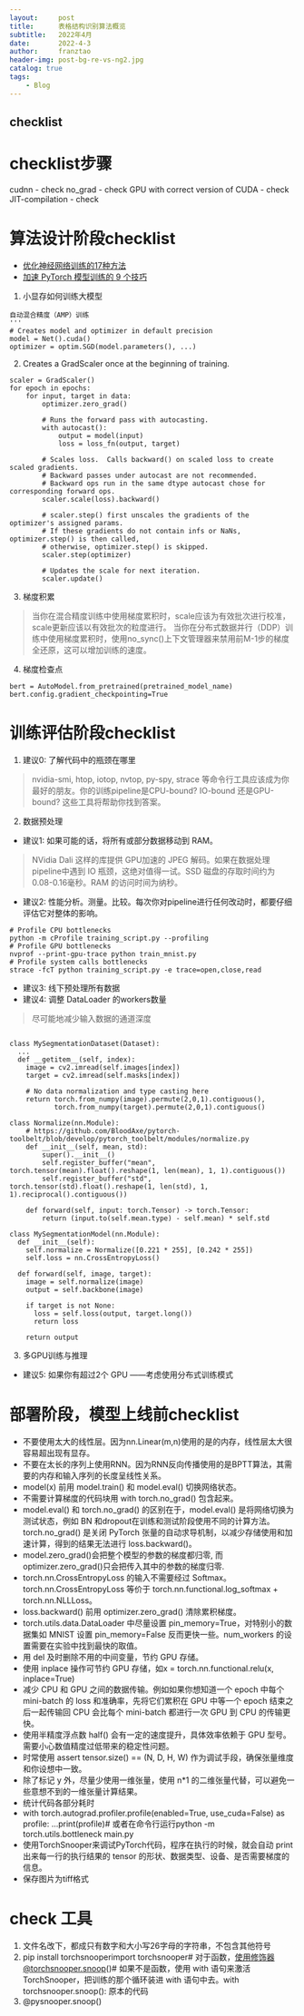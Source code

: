 ```yaml
---
layout:     post
title:      表格结构识别算法概览
subtitle:   2022年4月
date:       2022-4-3
author:     franztao
header-img: post-bg-re-vs-ng2.jpg
catalog: true
tags:
    - Blog
---
```


## checklist


# checklist步骤
cudnn - check
no_grad - check
GPU with correct version of CUDA - check
JIT-compilation - check



# 算法设计阶段checklist
- [优化神经网络训练的17种方法](https://mp.weixin.qq.com/s/WUN0150C7Zk1Add7y22jDw)
- [加速 PyTorch 模型训练的 9 个技巧](https://mp.weixin.qq.com/s/Fu4cmInN2ql7B9nzb8ywuA)
1. 小显存如何训练大模型 
```
自动混合精度（AMP）训练
'''
# Creates model and optimizer in default precision
model = Net().cuda()
optimizer = optim.SGD(model.parameters(), ...)
```
2. Creates a GradScaler once at the beginning of training.
```
scaler = GradScaler()
for epoch in epochs:
    for input, target in data:
        optimizer.zero_grad()

        # Runs the forward pass with autocasting.
        with autocast():
            output = model(input)
            loss = loss_fn(output, target)

        # Scales loss.  Calls backward() on scaled loss to create scaled gradients.
        # Backward passes under autocast are not recommended.
        # Backward ops run in the same dtype autocast chose for corresponding forward ops.
        scaler.scale(loss).backward()

        # scaler.step() first unscales the gradients of the optimizer's assigned params.
        # If these gradients do not contain infs or NaNs, optimizer.step() is then called,
        # otherwise, optimizer.step() is skipped.
        scaler.step(optimizer)

        # Updates the scale for next iteration.
        scaler.update()
```
3. 梯度积累
> 当你在混合精度训练中使用梯度累积时，scale应该为有效批次进行校准，scale更新应该以有效批次的粒度进行。
当你在分布式数据并行（DDP）训练中使用梯度累积时，使用no_sync()上下文管理器来禁用前M-1步的梯度全还原，这可以增加训练的速度。

4. 梯度检查点
```
bert = AutoModel.from_pretrained(pretrained_model_name)
bert.config.gradient_checkpointing=True
```

# 训练评估阶段checklist
1. 建议0: 了解代码中的瓶颈在哪里
> nvidia-smi, htop, iotop, nvtop, py-spy, strace 等命令行工具应该成为你最好的朋友。你的训练pipeline是CPU-bound? IO-bound 还是GPU-bound? 这些工具将帮助你找到答案。
2. 数据预处理
- 建议1: 如果可能的话，将所有或部分数据移动到 RAM。
> NVidia Dali 这样的库提供 GPU加速的 JPEG 解码。如果在数据处理pipeline中遇到 IO 瓶颈，这绝对值得一试。SSD 磁盘的存取时间约为0.08-0.16毫秒。RAM 的访问时间为纳秒。
- 建议2: 性能分析。测量。比较。每次你对pipeline进行任何改动时，都要仔细评估它对整体的影响。
```
# Profile CPU bottlenecks
python -m cProfile training_script.py --profiling
# Profile GPU bottlenecks
nvprof --print-gpu-trace python train_mnist.py
# Profile system calls bottlenecks
strace -fcT python training_script.py -e trace=open,close,read
```
- 建议3: 线下预处理所有数据
- 建议4: 调整 DataLoader 的workers数量
> 尽可能地减少输入数据的通道深度
```

class MySegmentationDataset(Dataset):
  ...
  def __getitem__(self, index):
    image = cv2.imread(self.images[index])
    target = cv2.imread(self.masks[index])

    # No data normalization and type casting here
    return torch.from_numpy(image).permute(2,0,1).contiguous(),
           torch.from_numpy(target).permute(2,0,1).contiguous()

class Normalize(nn.Module):
    # https://github.com/BloodAxe/pytorch-toolbelt/blob/develop/pytorch_toolbelt/modules/normalize.py
    def __init__(self, mean, std):
        super().__init__()
        self.register_buffer("mean", torch.tensor(mean).float().reshape(1, len(mean), 1, 1).contiguous())
        self.register_buffer("std", torch.tensor(std).float().reshape(1, len(std), 1, 1).reciprocal().contiguous())

    def forward(self, input: torch.Tensor) -> torch.Tensor:
        return (input.to(self.mean.type) - self.mean) * self.std

class MySegmentationModel(nn.Module):
  def __init__(self):
    self.normalize = Normalize([0.221 * 255], [0.242 * 255])
    self.loss = nn.CrossEntropyLoss()

  def forward(self, image, target):
    image = self.normalize(image)
    output = self.backbone(image)

    if target is not None:
      loss = self.loss(output, target.long())
      return loss

    return output
```
3. 多GPU训练与推理
- 建议5: 如果你有超过2个 GPU ——考虑使用分布式训练模式

# 部署阶段，模型上线前checklist
- 不要使用太大的线性层。因为nn.Linear(m,n)使用的是的内存，线性层太大很容易超出现有显存。
- 不要在太长的序列上使用RNN。因为RNN反向传播使用的是BPTT算法，其需要的内存和输入序列的长度呈线性关系。
- model(x) 前用 model.train() 和 model.eval() 切换网络状态。
- 不需要计算梯度的代码块用 with torch.no_grad() 包含起来。
- model.eval() 和 torch.no_grad() 的区别在于，model.eval() 是将网络切换为测试状态，例如 BN 和dropout在训练和测试阶段使用不同的计算方法。torch.no_grad() 是关闭 PyTorch 张量的自动求导机制，以减少存储使用和加速计算，得到的结果无法进行 loss.backward()。
- model.zero_grad()会把整个模型的参数的梯度都归零, 而optimizer.zero_grad()只会把传入其中的参数的梯度归零.
- torch.nn.CrossEntropyLoss 的输入不需要经过 Softmax。torch.nn.CrossEntropyLoss 等价于 torch.nn.functional.log_softmax + torch.nn.NLLLoss。
- loss.backward() 前用 optimizer.zero_grad() 清除累积梯度。
- torch.utils.data.DataLoader 中尽量设置 pin_memory=True，对特别小的数据集如 MNIST 设置 pin_memory=False 反而更快一些。num_workers 的设置需要在实验中找到最快的取值。
- 用 del 及时删除不用的中间变量，节约 GPU 存储。
- 使用 inplace 操作可节约 GPU 存储，如x = torch.nn.functional.relu(x, inplace=True)
- 减少 CPU 和 GPU 之间的数据传输。例如如果你想知道一个 epoch 中每个 mini-batch 的 loss 和准确率，先将它们累积在 GPU 中等一个 epoch 结束之后一起传输回 CPU 会比每个 mini-batch 都进行一次 GPU 到 CPU 的传输更快。
- 使用半精度浮点数 half() 会有一定的速度提升，具体效率依赖于 GPU 型号。需要小心数值精度过低带来的稳定性问题。
- 时常使用 assert tensor.size() == (N, D, H, W) 作为调试手段，确保张量维度和你设想中一致。
- 除了标记 y 外，尽量少使用一维张量，使用 n*1 的二维张量代替，可以避免一些意想不到的一维张量计算结果。
- 统计代码各部分耗时
- with torch.autograd.profiler.profile(enabled=True, use_cuda=False) as profile:    ...print(profile)# 或者在命令行运行python -m torch.utils.bottleneck main.py
- 使用TorchSnooper来调试PyTorch代码，程序在执行的时候，就会自动 print 出来每一行的执行结果的 tensor 的形状、数据类型、设备、是否需要梯度的信息。
- 保存图片为tiff格式

# check 工具
1. 文件名改下，都成只有数字和大小写26字母的字符串，不包含其他符号
2. pip install torchsnooperimport torchsnooper# 对于函数，使用修饰器@torchsnooper.snoop()# 如果不是函数，使用 with 语句来激活 TorchSnooper，把训练的那个循环装进 with 语句中去。with torchsnooper.snoop():    原本的代码
3. @pysnooper.snoop()

